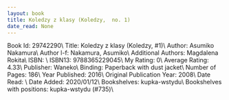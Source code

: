 ```yaml
---
layout: book
title: Koledzy z klasy (Koledzy,  no. 1)
date_read: None
---
```


Book Id: 29742290\ 
Title: Koledzy z klasy (Koledzy, #1)\ 
Author: Asumiko Nakamura\ 
Author l-f: Nakamura, Asumiko\ 
Additional Authors: Magdalena Rokita\ 
ISBN: \ 
ISBN13: 9788365229045\ 
My Rating: 0\ 
Average Rating: 4.33\ 
Publisher: Waneko\ 
Binding: Paperback with dust jacket\ 
Number of Pages: 186\ 
Year Published: 2016\ 
Original Publication Year: 2008\ 
Date Read: \ 
Date Added: 2020/01/12\ 
Bookshelves: kupka-wstydu\ 
Bookshelves with positions: kupka-wstydu (#735)\ 

